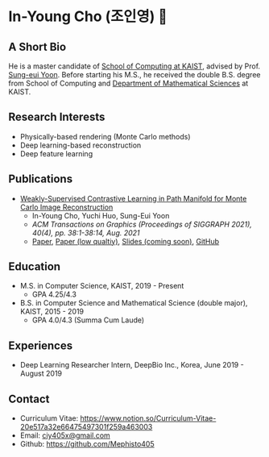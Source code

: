 # In-Young Cho (조인영) 👋

## A Short Bio

He is a master candidate of [School of Computing at KAIST](https://cs.kaist.ac.kr/), advised by Prof. [Sung-eui Yoon](https://sgvr.kaist.ac.kr/~sungeui/). Before starting his M.S., he received the double B.S. degree from School of Computing and [Department of Mathematical Sciences](https://mathsci.kaist.ac.kr/home/en/) at KAIST.

## Research Interests

- Physically-based rendering (Monte Carlo methods)
- Deep learning-based reconstruction
- Deep feature learning

## Publications

- [Weakly-Supervised Contrastive Learning in Path Manifold for Monte Carlo Image Reconstruction](https://www.notion.so/Weakly-Supervised-Contrastive-Learning-in-Path-Manifold-for-Monte-Carlo-Image-Reconstruction-d3f58f37e33b491d8fdaef43814c3a3c)
  - In-Young Cho, Yuchi Huo, Sung-Eui Yoon
  - _ACM Transactions on Graphics (Proceedings of SIGGRAPH 2021), 40(4), pp. 38:1-38:14, Aug. 2021_
  - [Paper](https://sgvr.kaist.ac.kr/wp-content/uploads/2021/05/main.pdf), [Paper (low qualtiy)](https://sgvr.kaist.ac.kr/wp-content/uploads/2021/05/main_low_res.pdf), [Slides (coming soon)](https://sgvr.kaist.ac.kr/), [GitHub](https://github.com/Mephisto405/WCMC-Public)

## Education

- M.S. in Computer Science, KAIST, 2019 - Present
  - GPA 4.25/4.3
- B.S. in Computer Science and Mathematical Science (double major), KAIST, 2015 - 2019
  - GPA 4.0/4.3 (Summa Cum Laude)

## Experiences

- Deep Learning Researcher Intern, DeepBio Inc., Korea, June 2019 - August 2019

## Contact

- Curriculum Vitae: https://www.notion.so/Curriculum-Vitae-20e517a32e66475497301f259a463003
- Email: ciy405x@gmail.com
- Github: https://github.com/Mephisto405

<!--
**Mephisto405/Mephisto405** is a ✨ _special_ ✨ repository because its `README.md` (this file) appears on your GitHub profile.

Here are some ideas to get you started:

- 🔭 I’m currently working on ...
- 🌱 I’m currently learning ...
- 👯 I’m looking to collaborate on ...
- 🤔 I’m looking for help with ...
- 💬 Ask me about ...
- 📫 How to reach me: ...
- 😄 Pronouns: ...
- ⚡ Fun fact: ...
-->
